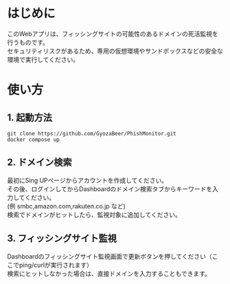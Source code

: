 # はじめに
このWebアプリは、フィッシングサイトの可能性のあるドメインの死活監視を行うものです。  
セキュリティリスクがあるため、専用の仮想環境やサンドボックスなどの安全な環境で実行してください。

# 使い方

## 1. 起動方法
```git clone https://github.com/GyozaBeer/PhishMonitor.git```  <br>
```docker compose up```

## 2. ドメイン検索
最初にSing UPページからアカウントを作成してください。  
その後、ログインしてからDashboardのドメイン検索タブからキーワードを入力してください。  
(例 smbc,amazon.com,rakuten.co.jp など)  
検索でドメインがヒットしたら、監視対象に追加してください。

## 3. フィッシングサイト監視
Dashboardのフィッシングサイト監視画面で更新ボタンを押してください（ここでping/curlが実行されます）  
検索にヒットしなかった場合は、直接ドメインを入力することもできます。
